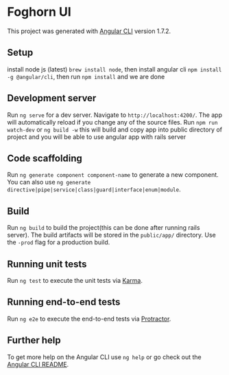 # Foghorn UI

This project was generated with [Angular CLI](https://github.com/angular/angular-cli) version 1.7.2.

## Setup
install node js (latest) `brew install node`,
then install angular cli `npm install -g @angular/cli`,
then run `npm install` and we are done


## Development server

Run `ng serve` for a dev server. Navigate to `http://localhost:4200/`. The app will automatically reload if you change any of the source files.
Run `npm run watch-dev` or `ng build -w` this will build and copy app into public directory of project and you will be able to use angular app with rails server
## Code scaffolding

Run `ng generate component component-name` to generate a new component. You can also use `ng generate directive|pipe|service|class|guard|interface|enum|module`.

## Build

Run `ng build` to build the project(this can be done after running rails server). The build artifacts will be stored in the `public/app/` directory. Use the `-prod` flag for a production build.

## Running unit tests

Run `ng test` to execute the unit tests via [Karma](https://karma-runner.github.io).

## Running end-to-end tests

Run `ng e2e` to execute the end-to-end tests via [Protractor](http://www.protractortest.org/).

## Further help

To get more help on the Angular CLI use `ng help` or go check out the [Angular CLI README](https://github.com/angular/angular-cli/blob/master/README.md).
